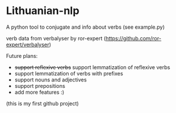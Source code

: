 # Lithuanian-nlp

A python tool to conjugate and info about verbs (see example.py)

verb data from verbalyser by ror-expert (https://github.com/ror-expert/verbalyser)

Future plans:
- ~~support reflexive verbs~~ support lemmatization of reflexive verbs
- support lemmatization of verbs with prefixes
- support nouns and adjectives
- support prepositions
- add more features :)


(this is my first github project)
